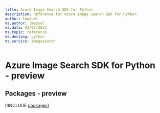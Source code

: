 ```yaml
---
title: Azure Image Search SDK for Python
description: Reference for Azure Image Search SDK for Python
author: lmazuel
ms.author: lmazuel
ms.data: 03/07/2023
ms.topic: reference
ms.devlang: python
ms.service: imagesearch
---
```

# Azure Image Search SDK for Python - preview
## Packages - preview
[!INCLUDE [packages](image-search-index.md)]
